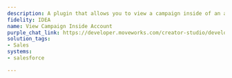 ```yaml
---
description: A plugin that allows you to view a campaign inside of an account in Salesforce.
fidelity: IDEA
name: View Campaign Inside Account
purple_chat_link: https://developer.moveworks.com/creator-studio/developer-tools/purple-chat?purple_chat_v1=%7B%22settings%22%3A%7B%22colorStyle%22%3A%22LIGHT%22%2C%22startTime%22%3A%2211%3A43+AM%22%2C%22defaultPerson%22%3A%22GWEN%22%2C%22editable%22%3Atrue%2C%22botName%22%3A%22%22%2C%22botImageUrl%22%3A%22%22%7D%2C%22messages%22%3A%5B%7B%22from%22%3A%22USER%22%2C%22text%22%3A%22Show+me+the+latest+campaign+details+for+Acme+Corp.%22%7D%2C%7B%22from%22%3A%22ANNOTATION%22%2C%22text%22%3A%22Extracts+%27Acme+Corp.%27+as+the+account+of+interest.+Searches+Salesforce+for+latest+campaign+details+within+this+account.%22%7D%2C%7B%22from%22%3A%22BOT%22%2C%22text%22%3A%22I+found+the+latest+campaign+for+Acme+Corp.+Here+are+the+details%3A%22%2C%22cards%22%3A%5B%7B%22title%22%3A%22Campaign%3A+Spring+Launch%22%2C%22text%22%3A%22%3Cb%3EStatus%3A%3C%2Fb%3E+Active%3Cbr%3E%3Cb%3EStart+Date%3A%3C%2Fb%3E+April+1%2C+2023%3Cbr%3E%3Cb%3EEnd+Date%3A%3C%2Fb%3E+June+30%2C+2023%22%7D%5D%7D%5D%7D
solution_tags:
- Sales
systems:
- salesforce

---
```

